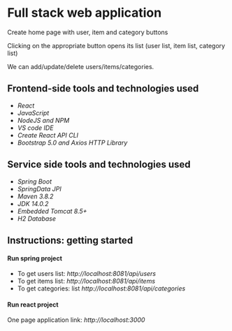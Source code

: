 # Full stack web application

Create home page with user, item and category buttons

Clicking on the appropriate button opens its list (user list, item list, category list)

We can add/update/delete users/items/categories.

## Frontend-side tools and technologies used

* _React_
* _JavaScript_
* _NodeJS and NPM_
* _VS code IDE_
* _Create React API CLI_
* _Bootstrap 5.0 and Axios HTTP Library_

## Service side tools and technologies used

* _Spring Boot_
* _SpringData JPI_
* _Maven 3.8.2_
* _JDK 14.0.2_
* _Embedded Tomcat 8.5+_
* _H2 Database_

## Instructions: getting started

#### Run spring project
* To get users list: _http://localhost:8081/api/users_
* To get items list: _http://localhost:8081/api/items_
* To get categories: list _http://localhost:8081/api/categories_

#### Run react project
One page application link: _http://localhost:3000_

